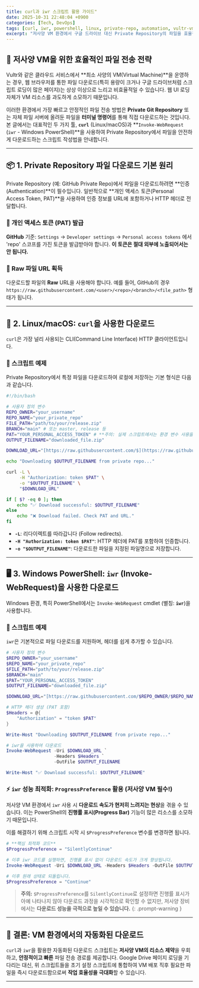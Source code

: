 ```yaml
---
title: curl과 iwr 스크립트 활용 가이드"
date: 2025-10-31 22:48:04 +0900
categories: [Tech, DevOps]
tags: [curl, iwr, powershell, linux, private-repo, automation, vultr-vm]
excerpt: "저사양 VM 환경에서 구글 드라이브 대신 Private Repository의 파일을 효율적으로 다운로드하는 방법을 찾고 계신가요? 이 가이드는 Linux/macOS의 `curl`과 Windows PowerShell의 `iwr`을 사용한 자동화 스크립트 작성 방법을 상세히 알려드립니다."
---
```


## 🚀 저사양 VM을 위한 효율적인 파일 전송 전략

Vultr와 같은 클라우드 서비스에서 **최소 사양의 VM(Virtual Machine)**을 운영하는 경우, 웹 브라우저를 통한 파일 다운로드(특히 용량이 크거나 구글 드라이브처럼 스크립트 로딩이 많은 페이지)는 상상 이상으로 느리고 비효율적일 수 있습니다. 웹 UI 로딩 자체가 VM 리소스를 과도하게 소모하기 때문입니다.

이러한 환경에서 가장 빠르고 안정적인 파일 전송 방법은 **Private Git Repository** 또는 자체 파일 서버에 올려둔 파일을 **터미널 명령어**를 통해 직접 다운로드하는 것입니다. 본 글에서는 대표적인 두 가지 툴, **`curl`** (Linux/macOS)과 **`Invoke-WebRequest` (`iwr` - Windows PowerShell)**을 사용하여 Private Repository에서 파일을 안전하게 다운로드하는 스크립트 작성법을 안내합니다.

---

## 📦 1. Private Repository 파일 다운로드 기본 원리

Private Repository (예: GitHub Private Repo)에서 파일을 다운로드하려면 **인증(Authentication)**이 필수입니다. 일반적으로 **개인 액세스 토큰(Personal Access Token, PAT)**을 사용하여 인증 정보를 URL에 포함하거나 HTTP 헤더로 전달합니다.

### 🔑 개인 액세스 토큰 (PAT) 발급

**GitHub** 기준: `Settings` → `Developer settings` → `Personal access tokens` 에서 'repo' 스코프를 가진 토큰을 발급받아야 합니다. **이 토큰은 절대 외부에 노출되어서는 안 됩니다.**

### 🔗 Raw 파일 URL 획득

다운로드할 파일의 **Raw** URL을 사용해야 합니다. 예를 들어, GitHub의 경우 `https://raw.githubusercontent.com/<user>/<repo>/<branch>/<file_path>` 형태가 됩니다.

---

## 🐧 2. Linux/macOS: `curl`을 사용한 다운로드

`curl`은 가장 널리 사용되는 CLI(Command Line Interface) HTTP 클라이언트입니다.

### 📄 스크립트 예제

Private Repository에서 특정 파일을 다운로드하여 로컬에 저장하는 기본 형식은 다음과 같습니다.

```bash
#!/bin/bash

# 사용자 정의 변수
REPO_OWNER="your_username"
REPO_NAME="your_private_repo"
FILE_PATH="path/to/your/release.zip"
BRANCH="main" # 또는 master, release 등
PAT="YOUR_PERSONAL_ACCESS_TOKEN" # **주의: 실제 스크립트에서는 환경 변수 사용을 권장합니다.**
OUTPUT_FILENAME="downloaded_file.zip"

DOWNLOAD_URL="[https://raw.githubusercontent.com/$](https://raw.githubusercontent.com/$){REPO_OWNER}/${REPO_NAME}/${BRANCH}/${FILE_PATH}"

echo "Downloading $OUTPUT_FILENAME from private repo..."

curl -L \
     -H "Authorization: token $PAT" \
     -o "$OUTPUT_FILENAME" \
     "$DOWNLOAD_URL"

if [ $? -eq 0 ]; then
    echo "✅ Download successful: $OUTPUT_FILENAME"
else
    echo "❌ Download failed. Check PAT and URL."
fi
```

  * **`-L`**: 리다이렉트를 따라갑니다 (Follow redirects).
  * **`-H "Authorization: token $PAT"`**: HTTP 헤더에 PAT를 포함하여 인증합니다.
  * **`-o "$OUTPUT_FILENAME"`**: 다운로드한 파일을 지정된 파일명으로 저장합니다.

-----

## 🖥️ 3. Windows PowerShell: `iwr` (Invoke-WebRequest)을 사용한 다운로드

Windows 환경, 특히 PowerShell에서는 `Invoke-WebRequest` cmdlet (별칭: **`iwr`**)을 사용합니다.

### 📄 스크립트 예제

`iwr`은 기본적으로 파일 다운로드를 지원하며, 헤더를 쉽게 추가할 수 있습니다.

```powershell
# 사용자 정의 변수
$REPO_OWNER="your_username"
$REPO_NAME="your_private_repo"
$FILE_PATH="path/to/your/release.zip"
$BRANCH="main" 
$PAT="YOUR_PERSONAL_ACCESS_TOKEN" 
$OUTPUT_FILENAME="downloaded_file.zip"

$DOWNLOAD_URL="[https://raw.githubusercontent.com/$REPO_OWNER/$REPO_NAME/$BRANCH/$FILE_PATH](https://raw.githubusercontent.com/$REPO_OWNER/$REPO_NAME/$BRANCH/$FILE_PATH)"

# HTTP 헤더 생성 (PAT 포함)
$Headers = @{
    "Authorization" = "token $PAT"
}

Write-Host "Downloading $OUTPUT_FILENAME from private repo..."

# iwr을 사용하여 다운로드
Invoke-WebRequest -Uri $DOWNLOAD_URL `
                  -Headers $Headers `
                  -OutFile $OUTPUT_FILENAME

Write-Host "✅ Download successful: $OUTPUT_FILENAME"
```

### ⚡ `iwr` 성능 최적화: `ProgressPreference` 활용 (저사양 VM 필수\!)

저사양 VM 환경에서 `iwr` 사용 시 **다운로드 속도가 현저히 느려지는 현상**을 겪을 수 있습니다. 이는 PowerShell의 **진행률 표시(Progress Bar)** 기능이 많은 리소스를 소모하기 때문입니다.

이를 해결하기 위해 스크립트 시작 시 `$ProgressPreference` 변수를 변경하면 됩니다.

```powershell
# **핵심 최적화 코드**
$ProgressPreference = "SilentlyContinue" 

# 이후 iwr 코드를 실행하면, 진행률 표시 없이 다운로드 속도가 크게 향상됩니다.
Invoke-WebRequest -Uri $DOWNLOAD_URL -Headers $Headers -OutFile $OUTPUT_FILENAME

# 이후 원래 상태로 되돌립니다.
$ProgressPreference = "Continue"
```

> **주의:** `$ProgressPreference`를 `SilentlyContinue`로 설정하면 진행률 표시가 아예 나타나지 않아 다운로드 과정을 시각적으로 확인할 수 없지만, 저사양 장비에서는 **다운로드 성능을 극적으로 높일 수 있습니다.**
{: .prompt-warning }

-----

## 📌 결론: VM 환경에서의 자동화된 다운로드

`curl`과 `iwr`을 활용한 자동화된 다운로드 스크립트는 **저사양 VM의 리소스 제약**을 우회하고, **안정적이고 빠른** 파일 전송 경로를 제공합니다. Google Drive 페이지 로딩을 기다리는 대신, 위 스크립트들을 초기 설정 스크립트에 통합하여 VM 배포 직후 필요한 파일을 즉시 다운로드함으로써 **작업 효율성을 극대화**할 수 있습니다.

-----